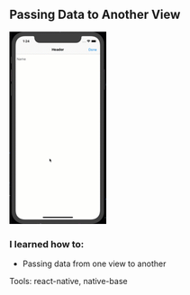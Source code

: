 ## Passing Data to Another View

![Passing Data to Another View](preview.gif)

### I learned how to:

- Passing data from one view to another

Tools: react-native, native-base

